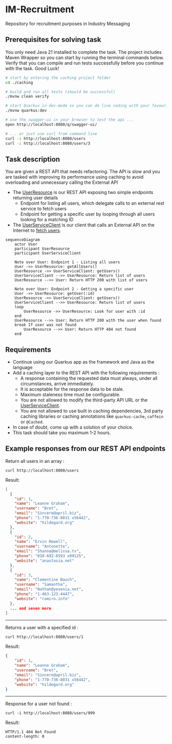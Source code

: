 # IM-Recruitment
Repository for recruitment purposes in Industry Messaging

## Prerequisites for solving task
You only need Java 21 installed to complete the task. The project includes Maven Wrapper so you can start by running 
the terminal commands below. Verify that you can compile and run tests successfully before you continue with the task.  Good Luck!

```bash
# start by entering the caching project folder
cd ./caching

# build and run all tests (should be successful)
./mvnw clean verify

# start Quarkus in dev-mode so you can do live coding with your favourite editor
./mvnw quarkus:dev

# use the swagger-ui in your browser to test the api ...
open http://localhost:8080/q/swagger-ui/

# ... or just use curl from command line
curl -i http://localhost:8080/users
curl -i http://localhost:8080/users/3
```

## Task description
You are given a REST API that needs refactoring. The API is slow and you are tasked with improving its performance using caching to avoid overloading and unnecessary calling the External API

- The [UserResource](./caching/src/main/java/org/tietoevry/UserResource.java) is our REST API exposing two simple endpoints returning user details
  - Endpoint for listing all users, which delegate calls to an external rest service to fetch users
  - Endpoint for getting a specific user by looping through all users looking for a matching ID
- The [UserServiceClient](./caching/src/main/java/org/tietoevry/UserServiceClient.java) is our client that calls an External API on the Internet to [fetch users](https://jsonplaceholder.typicode.com/users).

```mermaid
sequenceDiagram
    actor User
    participant UserResource
    participant UserServiceClient

    Note over User: Endpoint 1 - Listing all users
    User ->> UserResource: getAllUsers()
    UserResource ->> UserServiceClient: getUsers()
    UserServiceClient -->> UserResource: Return list of users
    UserResource -->> User: Return HTTP 200 with list of users

    Note over User: Endpoint 2 - Getting a specific user
    User ->> UserResource: getUser(:id)
    UserResource ->> UserServiceClient: getUsers()
    UserServiceClient -->> UserResource: Return list of users
    loop
        UserResource ->> UserResource: Look for user with :id
    end
    UserResource -->> User: Return HTTP 200 with the user when found
    break If user was not found
        UserResource -->> User: Return HTTP 404 not found
    end
```

## Requirements
- Continue using our Quarkus app as the framework and Java as the language
- Add a caching layer to the REST API with the following requirements :
  - A response containing the requested data must always, under all circumstances, arrive immediately.
  - It is acceptable for the response data to be stale.
  - Maximum staleness time must be configurable.
  - You are not allowed to modify the third-party API URL or the [UserServiceClient](./caching/src/main/java/org/tietoevry/UserServiceClient.java).
  - You are not allowed to use built in caching dependencies, 3rd party caching libraries or caching annotations like `quarkus-cache`, `caffein` or `@Cached`.
- In case of doubt, come up with a solution of your choice.
- This task should take you maximum 1-2 hours.

## Example responses from our REST API endpoints
Return all users in an array :
```shell
curl http://localhost:8080/users
```
Result:
```json
[
  {
    "id": 1,
    "name": "Leanne Graham",
    "username": "Bret",
    "email": "Sincere@april.biz",
    "phone": "1-770-736-8031 x56442",
    "website": "hildegard.org"
  },
  {
    "id": 2,
    "name": "Ervin Howell",
    "username": "Antonette",
    "email": "Shanna@melissa.tv",
    "phone": "010-692-6593 x09125",
    "website": "anastasia.net"
  },
  {
    "id": 3,
    "name": "Clementine Bauch",
    "username": "Samantha",
    "email": "Nathan@yesenia.net",
    "phone": "1-463-123-4447",
    "website": "ramiro.info"
  },
  ... and seven more
]
```
---
Returns a user with a specified id :
```shell
curl http://localhost:8080/users/1
```
Result:
```json
{
    "id": 1,
    "name": "Leanne Graham",
    "username": "Bret",
    "email": "Sincere@april.biz",
    "phone": "1-770-736-8031 x56442",
    "website": "hildegard.org"
}
```
---
Response for a user not found :
```shell
curl -i http://localhost:8080/users/999
```
Result:
```shell
HTTP/1.1 404 Not Found
content-length: 0
```